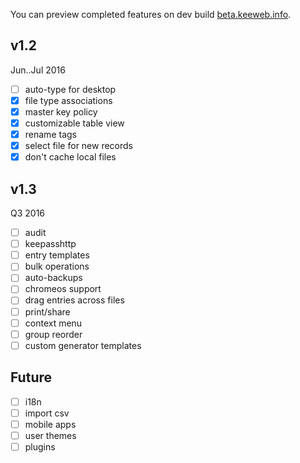 You can preview completed features on dev build [beta.keeweb.info](https://beta.keeweb.info).
## v1.2
Jun..Jul 2016
- [ ] auto-type for desktop
- [x] file type associations
- [x] master key policy
- [x] customizable table view
- [x] rename tags
- [x] select file for new records
- [x] don't cache local files

## v1.3
Q3 2016
- [ ] audit
- [ ] keepasshttp
- [ ] entry templates
- [ ] bulk operations
- [ ] auto-backups
- [ ] chromeos support
- [ ] drag entries across files
- [ ] print/share
- [ ] context menu
- [ ] group reorder
- [ ] custom generator templates

## Future
- [ ] i18n
- [ ] import csv
- [ ] mobile apps
- [ ] user themes
- [ ] plugins